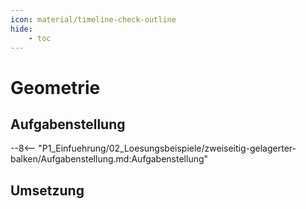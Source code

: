 ```yaml
---
icon: material/timeline-check-outline
hide:
    - toc
---
```


# Geometrie

## Aufgabenstellung

--8<-- "P1_Einfuehrung/02_Loesungsbeispiele/zweiseitig-gelagerter-balken/Aufgabenstellung.md:Aufgabenstellung"

## Umsetzung
